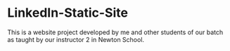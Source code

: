 # LinkedIn-Static-Site

This is a website project developed by me and other students of our batch as taught by our instructor 2 in Newton School.
